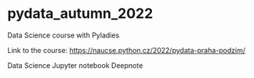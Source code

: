 # pydata_autumn_2022
Data Science course with Pyladies

Link to the course: https://naucse.python.cz/2022/pydata-praha-podzim/

Data Science
Jupyter notebook
Deepnote
